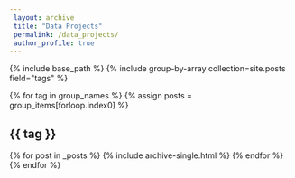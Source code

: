 ```yaml
---
 layout: archive
 title: "Data Projects"
 permalink: /data_projects/
 author_profile: true
---
```


{% include base_path %}
{% include group-by-array collection=site.posts field="tags" %}

{% for tag in group_names %}
  {% assign posts = group_items[forloop.index0] %}
  <h2 id="{{ tag | slugify }}" class="archive__subtitle">{{ tag }}</h2>
  {% for post in _posts %}
    {% include archive-single.html %}
  {% endfor %}
{% endfor %}